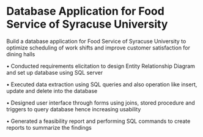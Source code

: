 # Database Application for Food Service of Syracuse University
 Build a database application for Food Service of Syracuse University to optimize scheduling of work shifts and improve customer satisfaction for dining halls
 
•	    Conducted requirements elicitation to design Entity Relationship Diagram and set up database using SQL server

•	    Executed data extraction using SQL queries and also operation like insert, update and delete into the database

•	    Designed user interface through forms using joins, stored procedure and triggers to query database hence increasing 
usability  

• Generated a feasibility report and performing SQL commands to create reports to summarize the findings
